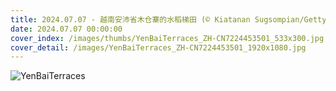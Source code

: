 ```yaml
---
title: 2024.07.07 - 越南安沛省木仓寨的水稻梯田 (© Kiatanan Sugsompian/Getty Images)
date: 2024.07.07 00:00:00
cover_index: /images/thumbs/YenBaiTerraces_ZH-CN7224453501_533x300.jpg
cover_detail: /images/YenBaiTerraces_ZH-CN7224453501_1920x1080.jpg
---
```


![YenBaiTerraces](/images/YenBaiTerraces_ZH-CN7224453501_1920x1080.jpg)
